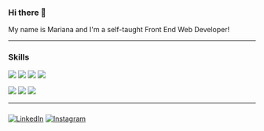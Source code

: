 ### Hi there 👋

My name is Mariana and I'm a self-taught Front End Web Developer!


___________________________________________________________________________
### Skills

<img src="https://img.shields.io/badge/-HTML-orange" /> <img src="https://img.shields.io/badge/-CSS-blue" /> <img src="https://img.shields.io/badge/-Javascript-yellow" /> <img src="https://img.shields.io/badge/-SASS-pink" />

<img src="https://img.shields.io/badge/-NPM-red" />  <img src="https://img.shields.io/badge/-Webpack-yellow" /> <img src="https://img.shields.io/badge/-GIT-orange" />


___________________________________________________________________________
### 

[<img src="https://img.shields.io/badge/LinkedIn-%230077B5.svg?&style=flat-square&logo=linkedin&logoColor=white" alt="LinkedIn">](https://www.linkedin.com/in/marianansoliveira/)  [<img src="https://img.shields.io/badge/Instagram-%23E4405F.svg?&style=flat-square&logo=instagram&logoColor=white" alt="Instagram">](https://www.instagram.com/mariana.codes/)

<!--
**Mariana-oliveira/Mariana-oliveira** is a ✨ _special_ ✨ repository because its `README.md` (this file) appears on your GitHub profile.

Here are some ideas to get you started:

- 🔭 I’m currently working on ...
- 🌱 I’m currently learning ...
- 👯 I’m looking to collaborate on ...
- 🤔 I’m looking for help with ...
- 💬 Ask me about ...
- 📫 How to reach me: ...
- 😄 Pronouns: ...
- ⚡ Fun fact: ...
-->
